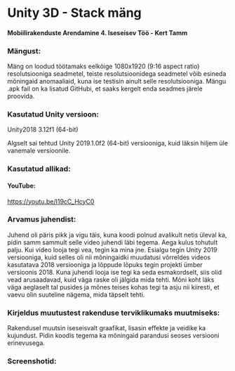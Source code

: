 # Unity 3D - Stack mäng

#### Mobiilirakenduste Arendamine 4. Iseseisev Töö - Kert Tamm

### Mängust: 
Mäng on loodud töötamaks eelkõige 1080x1920 (9:16 aspect ratio) resolutsiooniga seadmetel, teiste resolutsioonidega seadmetel võib esineda mõningaid anomaaliaid, kuna ise testisin ainult selle resolutsiooniga. Mängu .apk fail on ka lisatud GitHubi, et saaks kergelt enda seadmes järele proovida.

### Kasutatud Unity versioon: 

Unity2018 3.12f1 (64-bit)

Algselt sai tehtud Unity 2019.1.0f2 (64-bit) versiooniga, kuid läksin hiljem üle vanemale versioonile.

### Kasutatud allikad: 

#### YouTube: 
https://youtu.be/I19cC_HcyC0

### Arvamus juhendist:
Juhend oli päris pikk ja vigu täis, kuna koodi polnud avalikult netis üleval ka, pidin samm sammult selle video juhendi läbi tegema. Aega kulus tohutult palju. Kui video looja tegi vea, tegin ka mina jne. Esialgu tegin Unity 2019 versiooniga, kuid selles oli nii mõningaidki muudatusi võrreldes videos kasutatava 2018 versiooniga ja lõppude lõpuks tegin projekti ümber versioonis 2018. Kuna juhendi looja ise tegi ka seda esmakordselt, siis olid vead arusaadavad, kuid väga raske oli jälgida mida tehti. Mõni koht läks väga aeglaselt tal pusides ja mõnes teises kohas tegi ta asju nii kiiresti, et vaevu olin suuteline nägema, mida täpselt tehti.

### Kirjeldus muutustest rakenduse terviklikumaks muutmiseks:
Rakendusel muutsin iseseisvalt graafikat, lisasin effekte ja veidike ka kujundust. Pidin koodis tegema ka mõningaid parandusi seoses versiooni erinevusega.

### Screenshotid:

